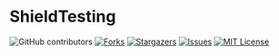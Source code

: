# ShieldTesting

![GitHub contributors](https://img.shields.io/github/contributors/zakmasood/ShieldTesting?label=CONT.&style=for-the-badge)
[![Forks][forks-shield]][forks-url]
[![Stargazers][stars-shield]][stars-url]
[![Issues][issues-shield]][issues-url]
[![MIT License][license-shield]][license-url]

[contributors-shield]: https://img.shields.io/github/contributors/github_username/repo_name.svg?style=for-the-badge
[contributors-url]: https://github.com/zakmasood/ShieldTesting/graphs/contributors
[forks-shield]: https://img.shields.io/github/forks/github_username/repo_name.svg?style=for-the-badge
[forks-url]: https://github.com/zakmasood/ShieldTesting/network/members
[stars-shield]: https://img.shields.io/github/stars/github_username/repo_name.svg?style=for-the-badge
[stars-url]: https://github.com/zakmasood/ShieldTesting/stargazers
[issues-shield]: https://img.shields.io/github/issues/github_username/repo_name.svg?style=for-the-badge
[issues-url]: https://github.com/zakmasood/ShieldTesting/issues
[license-shield]: https://img.shields.io/github/license/github_username/repo_name.svg?style=for-the-badge
[license-url]: https://github.com/zakmasood/ShieldTesting/blob/master/LICENSE.txt
